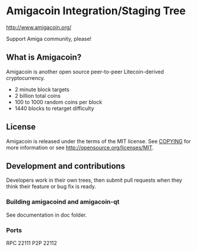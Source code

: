 # Amigacoin Integration/Staging Tree
http://www.amigacoin.org/

Support Amiga community, please!

## What is Amigacoin?
Amigacoin is another open source peer-to-peer Litecoin-derived cryptocurrency.

 - 2 minute block targets
 - 2 billion total coins
 - 100 to 1000 random coins per block
 - 1440 blocks to retarget difficulty

## License
Amigacoin is released under the terms of the MIT license. See [COPYING](COPYING)
for more information or see http://opensource.org/licenses/MIT.

## Development and contributions
Developers work in their own trees, then submit pull requests when they think
their feature or bug fix is ready.

### Building amigacoind and amigacoin-qt
See documentation in doc folder.

### Ports
RPC 22111
P2P 22112
